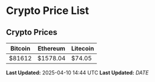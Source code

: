# Crypto Price List

## Crypto Prices
| Bitcoin | Ethereum | Litecoin |
| ------- | -------- | -------- |
| $81612 | $1578.04 | $74.05 |
**Last Updated:** 2025-04-10 14:44 UTC
**Last Updated:** $DATE$
